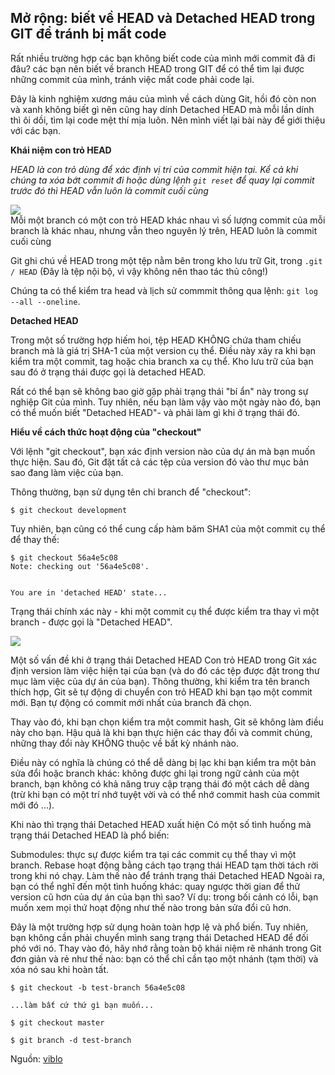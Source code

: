## Mở rộng: biết về HEAD và Detached HEAD trong GIT để tránh bị mất code

Rất nhiều trường hợp các bạn không biết code của mình mới commit đã đi đâu? các bạn nên biết về branch HEAD trong GIT để có thể tìm lại được những commit của mình, tránh việc mất code phải code lại.

Đây là kinh nghiệm xương máu của mình về cách dùng Git, hồi đó còn non và xanh không biết gì nên cũng hay dính Detached HEAD mà mỗi lần dính thì ôi dồi, tìm lại code mệt thí mịa luôn. Nên mình viết lại bài này để giới thiệu với các bạn.

__Khái niệm con trỏ HEAD__

_HEAD là con trỏ dùng để xác định vị trí của commit hiện tại. Kể cả khi chúng ta xóa bớt commit đi hoặc dùng lệnh `git reset` để quay lại commit trước đó thì HEAD vẫn luôn là commit cuối cùng_

![](/pictures/reset.png)
\
Mỗi một branch có một con trỏ HEAD khác nhau vì số lượng commit của mỗi branch là khác nhau, nhưng vẫn theo nguyên lý trên, HEAD luôn là commit cuối cùng

Git ghi chú về HEAD trong một tệp nằm bên trong kho lưu trữ Git, trong `.git / HEAD` (Đây là tệp nội bộ, vì vậy không nên thao tác thủ công!)

Chúng ta có thể kiểm tra head và lịch sử commmit thông qua lệnh: `git log --all --oneline`. 

__Detached HEAD__

Trong một số trường hợp hiếm hoi, tệp HEAD KHÔNG chứa tham chiếu branch mà là giá trị SHA-1 của một version cụ thể. Điều này xảy ra khi bạn kiểm tra một commit, tag hoặc chia branch xa cụ thể. Kho lưu trữ của bạn sau đó ở trạng thái được gọi là detached HEAD.

Rất có thể bạn sẽ không bao giờ gặp phải trạng thái "bí ẩn" này trong sự nghiệp Git của mình. Tuy nhiên, nếu bạn làm vậy vào một ngày nào đó, bạn có thể muốn biết "Detached HEAD"- và phải làm gì khi ở trạng thái đó.

__Hiểu về cách thức hoạt động của "checkout"__

Với lệnh "git checkout", bạn xác định version nào của dự án mà bạn muốn thực hiện. Sau đó, Git đặt tất cả các tệp của version đó vào thư mục bản sao đang làm việc của bạn.

Thông thường, bạn sử dụng tên chi branch để "checkout":

    $ git checkout development

Tuy nhiên, bạn cũng có thể cung cấp hàm băm SHA1 của một commit cụ thể để thay thế:


    $ git checkout 56a4e5c08
    Note: checking out '56a4e5c08'.


    You are in 'detached HEAD' state...

Trạng thái chính xác này - khi một commit cụ thể được kiểm tra thay vì một branch - được gọi là "Detached HEAD".

![](/pictures/head-detatched.png)

Một số vấn đề khi ở trạng thái Detached HEAD
Con trỏ HEAD trong Git xác định version làm việc hiện tại của bạn (và do đó các tệp được đặt trong thư mục làm việc của dự án của bạn). Thông thường, khi kiểm tra tên branch thích hợp, Git sẽ tự động di chuyển con trỏ HEAD khi bạn tạo một commit mới. Bạn tự động có commit mới nhất của branch đã chọn.

Thay vào đó, khi bạn chọn kiểm tra một commit hash, Git sẽ không làm điều này cho bạn. Hậu quả là khi bạn thực hiện các thay đổi và commit chúng, những thay đổi này KHÔNG thuộc về bất kỳ nhánh nào.

Điều này có nghĩa là chúng có thể dễ dàng bị lạc khi bạn kiểm tra một bản sửa đổi hoặc branch khác: không được ghi lại trong ngữ cảnh của một branch, bạn không có khả năng truy cập trạng thái đó một cách dễ dàng (trừ khi bạn có một trí nhớ tuyệt vời và có thể nhớ commit hash của commit mới đó ...).

Khi nào thì trạng thái Detached HEAD xuất hiện
Có một số tình huống mà trạng thái Detached HEAD là phổ biến:

Submodules: thực sự được kiểm tra tại các commit cụ thể thay vì một branch.
Rebase hoạt động bằng cách tạo trạng thái HEAD tạm thời tách rời trong khi nó chạy.
Làm thế nào để tránh trạng thái Detached HEAD
Ngoài ra, bạn có thể nghĩ đến một tình huống khác: quay ngược thời gian để thử version cũ hơn của dự án của bạn thì sao? Ví dụ: trong bối cảnh có lỗi, bạn muốn xem mọi thứ hoạt động như thế nào trong bản sửa đổi cũ hơn.

Đây là một trường hợp sử dụng hoàn toàn hợp lệ và phổ biến. Tuy nhiên, bạn không cần phải chuyển mình sang trạng thái Detached HEAD để đối phó với nó. Thay vào đó, hãy nhớ rằng toàn bộ khái niệm rẽ nhánh trong Git đơn giản và rẻ như thế nào: bạn có thể chỉ cần tạo một nhánh (tạm thời) và xóa nó sau khi hoàn tất.

```
$ git checkout -b test-branch 56a4e5c08

...làm bất cứ thứ gì bạn muốn...

$ git checkout master

$ git branch -d test-branch
```

Nguồn: [viblo](https://viblo.asia/p/biet-ve-head-va-detached-head-trong-git-de-tranh-bi-mat-code-m68Z04vMZkG)